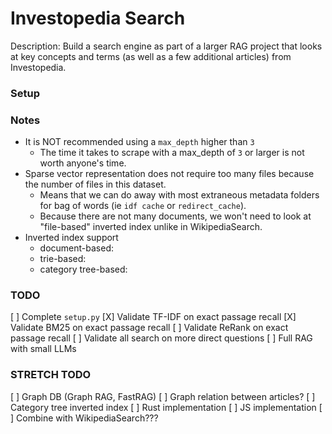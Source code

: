 # Investopedia Search

Description: Build a search engine as part of a larger RAG project that looks at key concepts and terms (as well as a few additional articles) from Investopedia.


### Setup


### Notes

 - It is NOT recommended using a `max_depth` higher than `3` 
     - The time it takes to scrape with a max_depth of `3` or larger is not worth anyone's time.
 - Sparse vector representation does not require too many files because the number of files in this dataset.
     - Means that we can do away with most extraneous metadata folders for bag of words (ie `idf cache` or `redirect_cache`).
     - Because there are not many documents, we won't need to look at "file-based" inverted index unlike in WikipediaSearch.
 - Inverted index support
     - document-based:
     - trie-based:
     - category tree-based:


### TODO

[ ] Complete `setup.py`
[X] Validate TF-IDF on exact passage recall
[X] Validate BM25 on exact passage recall
[ ] Validate ReRank on exact passage recall
[ ] Validate all search on more direct questions
[ ] Full RAG with small LLMs


### STRETCH TODO

[ ] Graph DB (Graph RAG, FastRAG)
[ ] Graph relation between articles? 
[ ] Category tree inverted index
[ ] Rust implementation
[ ] JS implementation
[ ] Combine with WikipediaSearch???